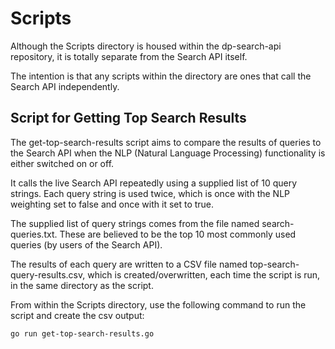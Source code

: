# Scripts

Although the Scripts directory is housed within the dp-search-api repository, it is totally separate from the Search API itself.

The intention is that any scripts within the directory are ones that call the Search API independently. 

## Script for Getting Top Search Results

The get-top-search-results script aims to compare the results of queries to the Search API when the NLP (Natural 
Language Processing) functionality is either switched on or off.

It calls the live Search API repeatedly using a supplied list of 10 query strings. Each query string is used twice, which 
is once with the NLP weighting set to false and once with it set to true.

The supplied list of query strings comes from the file named search-queries.txt. These are believed to be the top 10 
most commonly used queries (by users of the Search API).

The results of each query are written to a CSV file named top-search-query-results.csv, which is created/overwritten, 
each time the script is run, in the same directory as the script.

From within the Scripts directory, use the following command to run the script and create the csv output:

`go run get-top-search-results.go`

